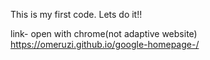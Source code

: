 This is my first code. Lets do it!!

link- open with chrome(not adaptive website)
https://omeruzi.github.io/google-homepage-/
